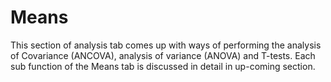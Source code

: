 # Means


This section of analysis tab comes up with ways of performing the analysis of Covariance (ANCOVA), analysis of variance (ANOVA) and T-tests. Each sub function of the Means tab is discussed in detail in up-coming section.
